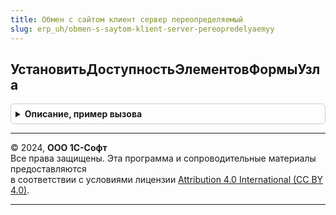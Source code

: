 ```yaml
---
title: Обмен с сайтом клиент сервер переопределяемый
slug: erp_uh/obmen-s-saytom-klient-server-pereopredelyaemyy
---
```



## УстановитьДоступностьЭлементовФормыУзла
<details style="margin: 1em 0; padding: 0.5em; border: 1px solid #ccc; border-radius: 6px;">

<summary style="font-weight: bold; cursor: pointer;">Описание, пример вызова</summary>

```bsl



// Дополнительная настройка доступности элементов формы узла обмен
//
// Параметры:
//  ФормаУзла  - ФормаКлиентскогоПриложения - форма узла, для которой настраивается доступность.
//  ОбъектУзла  - ПланОбменаОбъект.ОбменССайтом - план обмен, для формы узла которого настраивается доступность.
//
Процедура УстановитьДоступностьЭлементовФормыУзла(ФормаУзла, ОбъектУзла) Экспорт
```

Пример вызова
```bsl
ОбменССайтомКлиентСерверПереопределяемый.УстановитьДоступностьЭлементовФормыУзла(ФормаУзла, ОбъектУзла) 
```
</details>

---

© 2024, **ООО 1С-Софт**  
Все права защищены. Эта программа и сопроводительные материалы предоставляются  
в соответствии с условиями лицензии [Attribution 4.0 International (CC BY 4.0)](https://creativecommons.org/licenses/by/4.0/legalcode).

---
